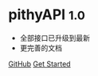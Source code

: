 # pithyAPI <small>1.0</small>

- 全部接口已升级到最新
- 更完善的文档

[GitHub](https://github.com/lyboy6/apidoc)
[Get Started](#pithyapi-简单-便捷)
